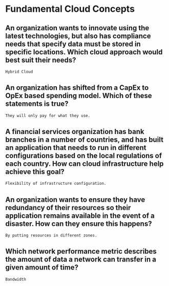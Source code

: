 
# Fundamental Cloud Concepts
## An organization wants to innovate using the latest technologies, but also has compliance needs that specify data must be stored in specific locations. Which cloud approach would best suit their needs?
```cmd
Hybrid Cloud
```
## An organization has shifted from a CapEx to OpEx based spending model. Which of these statements is true?
```cmd
They will only pay for what they use.
```
## A financial services organization has bank branches in a number of countries, and has built an application that needs to run in different configurations based on the local regulations of each country. How can cloud infrastructure help achieve this goal?
```cmd
Flexibility of infrastructure configuration.
```
## An organization wants to ensure they have redundancy of their resources so their application remains available in the event of a disaster. How can they ensure this happens?
```cmd
By putting resources in different zones.
```
## Which network performance metric describes the amount of data a network can transfer in a given amount of time?
```cmd
Bandwidth
```
